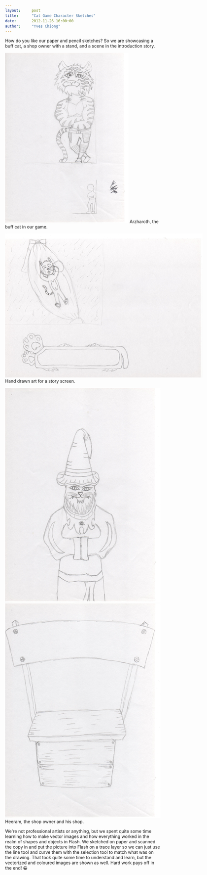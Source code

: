 ```yaml
---
layout:     post
title:      "Cat Game Character Sketches"
date:       2012-11-26 16:00:00
author:     "Yves Chiong"
---
```


How do you like our paper and pencil sketches? So we are showcasing a buff cat, a shop owner with a stand, and a scene in the introduction story.

<p>
    <img class="center-block card-shadow" style="max-width: 400px;" src="/img/posts/2012-11-26/buffcat.jpg" alt="Arzharoth, the buff cat in our game.">
    <span class="caption text-muted">Arzharoth, the buff cat in our game.</span>
</p>

<p>
    <img class="center-block card-shadow" style="max-width: 640px;" src="/img/posts/2012-11-26/story.jpg" alt="Hand drawn art for a story screen.">
    <span class="caption text-muted">Hand drawn art for a story screen.</span>
</p>

<p>
    <div class="row center-block card-shadow">
        <img class="col-sm-6" src="/img/posts/2012-11-26/shop-owner.jpg" alt="Heeram, the shop owner.">
        <img class="col-sm-6" src="/img/posts/2012-11-26/shop.jpg" alt="Heeram's shop.">
    </div>
    <span class="caption text-muted">Heeram, the shop owner and his shop.</span>
</p>

We're not professional artists or anything, but we spent quite some time learning how to make vector images and how everything worked in the realm of shapes and objects in Flash. We sketched on paper and scanned the copy in and put the picture into Flash on a trace layer so we can just use the line tool and curve them with the selection tool to match what was on the drawing. That took quite some time to understand and learn, but the vectorized and coloured images are shown as well. Hard work pays off in the end! 😀